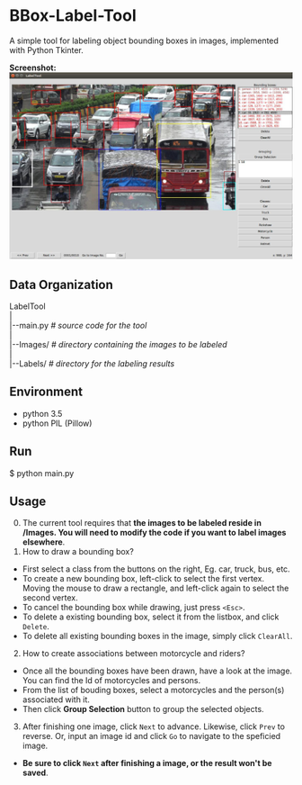 BBox-Label-Tool
===============

A simple tool for labeling object bounding boxes in images, implemented with Python Tkinter.

**Screenshot:**
![Label Tool](./Screenshot.jpg)

Data Organization
-----------------
LabelTool  
|  
|--main.py   *# source code for the tool*  
|  
|--Images/   *# directory containing the images to be labeled*  
|  
|--Labels/   *# directory for the labeling results*   

Environment
----------
- python 3.5
- python PIL (Pillow)

Run
-------
$ python main.py

Usage
-----
0. The current tool requires that **the images to be labeled reside in /Images. You will need to modify the code if you want to label images elsewhere**.
1. How to draw a bounding box? 
 - First select a class from the buttons on the right, Eg. car, truck, bus, etc.
 - To create a new bounding box, left-click to select the first vertex. Moving the mouse to draw a rectangle, and left-click again to select the second vertex.
 - To cancel the bounding box while drawing, just press `<Esc>`.
 - To delete a existing bounding box, select it from the listbox, and click `Delete`.
 - To delete all existing bounding boxes in the image, simply click `ClearAll`.
2. How to create associations between motorcycle and riders?
  - Once all the bounding boxes have been drawn, have a look at the image. You can find the Id of motorcycles and persons. 
  - From the list of bouding boxes, select a motorcycles and the person(s) associated with it.
  - Then click **Group Selection** button to group the selected objects.
3. After finishing one image, click `Next` to advance. Likewise, click `Prev` to reverse. Or, input an image id and click `Go` to navigate to the speficied image.
  - **Be sure to click `Next` after finishing a image, or the result won't be saved**. 
